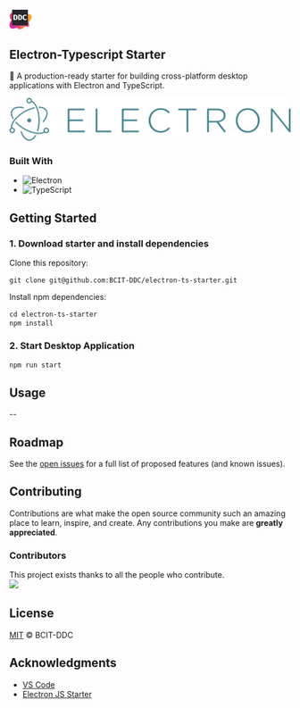 <div id="top"></div>

<!-- PROJECT LOGO -->
<br />

  <a align="left" href="https://github.com/BCIT-DDC">
    <img src="./assets/images/bcit-ddc-logo.svg" alt="Logo" width="40">
  </a>

<!-- ABOUT THE PROJECT -->

## Electron-Typescript Starter

🚀 A production-ready starter for building cross-platform desktop applications with Electron and TypeScript.

[![Electron Logo](./assets/images/electron.svg)](https://electronjs.org)

### Built With

-   ![Electron](https://img.shields.io/badge/-Electron-050B1E?&logo=Electron)
-   ![TypeScript](https://img.shields.io/badge/-TypeScript-050B1E?&logo=TypeScript)

<!-- GETTING STARTED -->

## Getting Started

### 1. Download starter and install dependencies

Clone this repository:

```
git clone git@github.com:BCIT-DDC/electron-ts-starter.git
```

Install npm dependencies:

```
cd electron-ts-starter
npm install
```

### 2. Start Desktop Application

```
npm run start
```

<!-- USAGE EXAMPLES -->

## Usage

--

<!-- ROADMAP -->

## Roadmap

<!-- -   [x] Add Changelog -->

See the [open issues](https://github.com/BCIT-DDC/electron-ts-starter/issues) for a full list of proposed features (and known issues).

<!-- CONTRIBUTING -->

## Contributing

Contributions are what make the open source community such an amazing place to learn, inspire, and create. Any contributions you make are **greatly appreciated**.

<!-- If you would like to contribute, please have a look at our [contributing guidelines](https://github.com/BCIT-DDC/docs/blob/main/contributing.md). -->

### Contributors

This project exists thanks to all the people who contribute.
<br/>
<a href="https://github.com/BCIT-DDC/electron-ts-starter
/graphs/contributors">
<img src="https://contrib.rocks/image?repo=bcit-ddc/electron-ts-starter
" height="40"/>
</a>

<!-- TESTING -->

<!-- ## TESTING -->

<!-- LINTING -->

<!-- ## Linting -->

<!-- LICENSE -->

## License

[MIT](LICENSE.md) © BCIT-DDC

<!-- ACKNOWLEDGMENTS -->

## Acknowledgments

-   [VS Code](https://github.com/microsoft/vscode)
-   [Electron JS Starter](https://github.com/electron/electron-quick-start)
